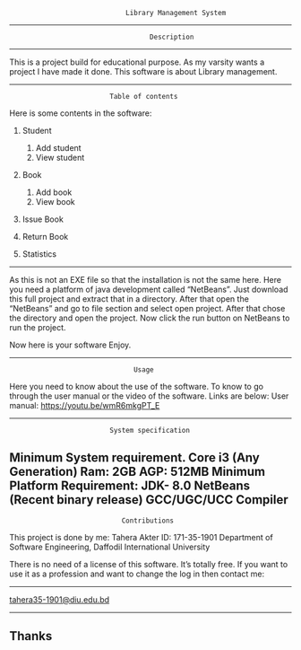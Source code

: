                                  Library Management System
------------------------------------------------------------------------------------------------	
	                          
                                       Description
------------------------------------------------------------------------------------------------
This is a project build for educational purpose. As my varsity wants a project I have made it done. 
This software is about Library management.

------------------------------------------------------------------------------------------------

		                     Table of contents
	
Here is some contents in the software:

1. Student
	1. Add student
	2. View student

2. Book
	1. Add book
	2. View book

3. Issue Book

4. Return Book

3. Statistics


------------------------------------------------------------------------------------------------------------------------------------


As this is not an EXE file so that the installation is not the same here. Here you need a platform of java development called “NetBeans”. Just download this full project and extract that in a directory.
After that open the “NetBeans” and go to file section and select open project. After that chose the directory and open the project. Now click the run button on NetBeans to run the project. 

Now here is your software Enjoy.

------------------------------------------------------------------------------------------------------------------------------------------

		                           Usage
	
Here you need to know about the use of the software. To know to go through the user manual or the video of the software. Links are below: 
User manual: https://youtu.be/wmR6mkgPT_E

----------------------------------------------------------------------------------------------------------------------------------------------------

		                     System specification

Minimum System requirement. 
Core i3 (Any Generation)
Ram: 2GB
AGP: 512MB
Minimum Platform Requirement: 
JDK- 8.0
NetBeans (Recent binary release)
GCC/UGC/UCC Compiler
-------------------------------------

		                        Contributions

This project is done by me:
Tahera Akter
ID: 171-35-1901
Department of Software Engineering,
Daffodil International University

There is no need of a license of this software. It’s totally free. If you want to use it as a profession and want to change the log in then contact me:
******************************* 
tahera35-1901@diu.edu.bd
*******************************

Thanks
-----------
